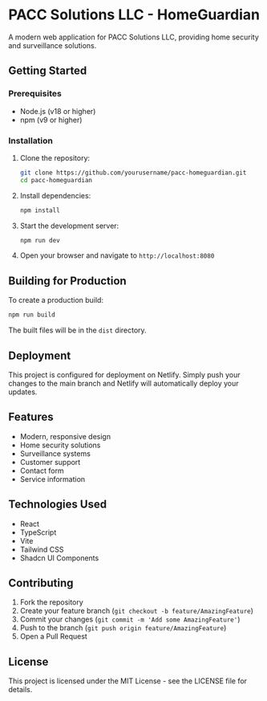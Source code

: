 # PACC Solutions LLC - HomeGuardian

A modern web application for PACC Solutions LLC, providing home security and surveillance solutions.

## Getting Started

### Prerequisites

- Node.js (v18 or higher)
- npm (v9 or higher)

### Installation

1. Clone the repository:
   ```bash
   git clone https://github.com/yourusername/pacc-homeguardian.git
   cd pacc-homeguardian
   ```

2. Install dependencies:
   ```bash
   npm install
   ```

3. Start the development server:
   ```bash
   npm run dev
   ```

4. Open your browser and navigate to `http://localhost:8080`

## Building for Production

To create a production build:

```bash
npm run build
```

The built files will be in the `dist` directory.

## Deployment

This project is configured for deployment on Netlify. Simply push your changes to the main branch and Netlify will automatically deploy your updates.

## Features

- Modern, responsive design
- Home security solutions
- Surveillance systems
- Customer support
- Contact form
- Service information

## Technologies Used

- React
- TypeScript
- Vite
- Tailwind CSS
- Shadcn UI Components

## Contributing

1. Fork the repository
2. Create your feature branch (`git checkout -b feature/AmazingFeature`)
3. Commit your changes (`git commit -m 'Add some AmazingFeature'`)
4. Push to the branch (`git push origin feature/AmazingFeature`)
5. Open a Pull Request

## License

This project is licensed under the MIT License - see the LICENSE file for details.
